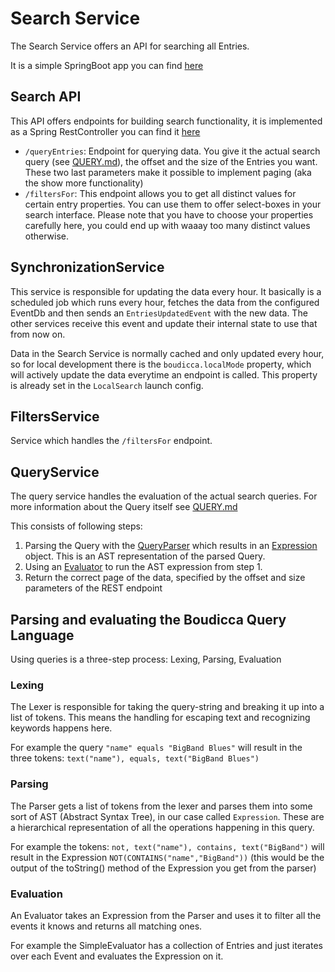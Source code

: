 # Search Service

The Search Service offers an API for searching all Entries.

It is a simple SpringBoot app you can find [here](../../boudicca.base/search)

## Search API

This API offers endpoints for building search functionality, it is implemented as a Spring RestController you can find it [here](../../boudicca.base/search/src/main/kotlin/base/boudicca/search/controller/SearchController.kt)

* `/queryEntries`: Endpoint for querying data. You give it the actual search query (see [QUERY.md](../QUERY.md)), the offset and the size of the Entries you want. These two last parameters make it possible to implement paging (aka the show more functionality)
* `/filtersFor`: This endpoint allows you to get all distinct values for certain entry properties. You can use them to offer select-boxes in your search interface. Please note that you have to choose your properties carefully here, you could end up with waaay too many distinct values otherwise.

## SynchronizationService

This service is responsible for updating the data every hour. It basically is a scheduled job which runs every hour, fetches the data from the configured EventDb and then sends an `EntriesUpdatedEvent` with the new data. The other services receive this event and update their internal state to use that from now on.

Data in the Search Service is normally cached and only updated every hour, so for local development there is the `boudicca.localMode` property, which will actively update the data everytime an endpoint is called.
This property is already set in the `LocalSearch` launch config.

## FiltersService

Service which handles the `/filtersFor` endpoint.

## QueryService

The query service handles the evaluation of the actual search queries. For more information about the Query itself see [QUERY.md](../QUERY.md)

This consists of following steps:

1. Parsing the Query with the [QueryParser](../../boudicca.base/search/src/main/kotlin/base/boudicca/search/service/query/QueryParser.kt) which results in an [Expression](../../boudicca.base/search/src/main/kotlin/base/boudicca/search/service/query/Expression.kt) object. This is an AST representation of the parsed Query.
2. Using an [Evaluator](../../boudicca.base/query-lib/src/main/kotlin/base/boudicca/query/evaluator/Evaluator.kt) to run the AST expression from step 1.
3. Return the correct page of the data, specified by the offset and size parameters of the REST endpoint

## Parsing and evaluating the Boudicca Query Language

Using queries is a three-step process: Lexing, Parsing, Evaluation

### Lexing

The Lexer is responsible for taking the query-string and breaking it up into a list of tokens. This means the handling
for escaping text and recognizing keywords happens here.

For example the query `"name" equals "BigBand Blues"` will result in the three
tokens: `text("name"), equals, text("BigBand Blues")`

### Parsing

The Parser gets a list of tokens from the lexer and parses them into some sort of AST (Abstract Syntax Tree), in our
case called `Expression`. These are a hierarchical representation of all the operations happening in this query.

For example the tokens: `not, text("name"), contains, text("BigBand")` will result in the
Expression `NOT(CONTAINS("name","BigBand"))` (this would be the output of the toString() method of the Expression you
get from the parser)

### Evaluation

An Evaluator takes an Expression from the Parser and uses it to filter all the events it knows and returns all
matching ones.

For example the SimpleEvaluator has a collection of Entries and just iterates over each Event and evaluates the Expression on it.